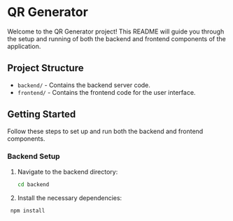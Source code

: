# QR Generator

Welcome to the QR Generator project! This README will guide you through the setup and running of both the backend and frontend components of the application.

## Project Structure

- `backend/` - Contains the backend server code.
- `frontend/` - Contains the frontend code for the user interface.

## Getting Started

Follow these steps to set up and run both the backend and frontend components.

### Backend Setup

1. Navigate to the backend directory:
   ```bash
   cd backend
2. Install the necessary dependencies:
 ```bash
  npm install
